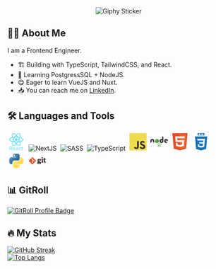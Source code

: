 <div align="center">
    <img alt="Giphy Sticker" src="https://media2.giphy.com/media/8BDQnNDcocWSnHZLPB/giphy.gif?cid=6c09b952m5nxebw960s0i3somlbepsfystlme2hd20wjgr2q&ep=v1_internal_gif_by_id&rid=giphy.gif&ct=s" height="250" />
</div>

## 👨‍💻 About Me
I am a Frontend Engineer.
- 🏗 Building with TypeScript, TailwindCSS, and React.
- 📖 Learning PostgressSQL + NodeJS.
- 😋 Eager to learn VueJS and Nuxt.
- 📥 You can reach me on [LinkedIn](https://www.linkedin.com/in/climaxmba/).

## 🛠 Languages and Tools
<div>
  <img src="https://raw.githubusercontent.com/devicons/devicon/master/icons/react/react-original-wordmark.svg" title="React" alt="React" width="40" height="40"/>&nbsp;
  <img src="https://cdn.jsdelivr.net/gh/devicons/devicon@latest/icons/nextjs/nextjs-original.svg" title="NextJS" alt="NextJS" width="40" height="40" />&nbsp;
  <img src="https://cdn.jsdelivr.net/gh/devicons/devicon@latest/icons/sass/sass-original.svg" title="SASS" alt="SASS" width="40" height="40" />&nbsp;
  <img src="https://cdn.jsdelivr.net/gh/devicons/devicon@latest/icons/typescript/typescript-original.svg" title="TypeScript" alt="TypeScript" width="40" height="40" />&nbsp;
  <img src="https://raw.githubusercontent.com/devicons/devicon/master/icons/javascript/javascript-original.svg" title="JavaScript" alt="JavaScript" width="40" height="40"/>&nbsp;
  <img src="https://raw.githubusercontent.com/devicons/devicon/master/icons/nodejs/nodejs-original-wordmark.svg" title="NodeJS" alt="NodeJS" width="40" height="40"/>&nbsp;
  <img src="https://raw.githubusercontent.com/devicons/devicon/master/icons/html5/html5-original.svg" title="HTML5" alt="HTML" width="40" height="40"/>&nbsp;
  <img src="https://raw.githubusercontent.com/devicons/devicon/master/icons/css3/css3-plain-wordmark.svg"  title="CSS3" alt="CSS" width="40" height="40"/>&nbsp;
  <img src="https://raw.githubusercontent.com/devicons/devicon/master/icons/python/python-original.svg" alt="python" width="40" height="40"/>&nbsp;
  <img src="https://raw.githubusercontent.com/devicons/devicon/master/icons/git/git-original-wordmark.svg" title="Git" **alt="Git" width="40" height="40"/>
</div>

## 📊 GitRoll
<a href="https://gitroll.io/profile/u9zwzqOwtQ5hdOhoMSBtJH4NVlFp1" target="_blank"><img src="https://gitroll.io/api/badges/profiles/v1/u9zwzqOwtQ5hdOhoMSBtJH4NVlFp1" style="display: block; max-width: 500px" alt="GitRoll Profile Badge"/></a>

## 🔥 My Stats
[![GitHub Streak](https://github-readme-streak-stats.herokuapp.com?user=climaxmba&theme=dark)](https://git.io/streak-stats)<br />
[![Top Langs](https://github-readme-stats.vercel.app/api/top-langs/?&card_width=350&username=climaxmba&layout=compact&theme=vision-friendly-dark)](https://github.com/anuraghazra/github-readme-stats)